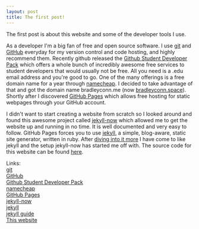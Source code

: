 ```yaml
---
layout: post
title: The first post!
---
```


The first post is about this website and some of the developer tools I use.

As a developer I'm a big fan of free and open source software. I use [git](https://git-scm.com/) and [GitHub](https://github.com/) everyday for my version control and code hosting, and highly recommend them. Recently github released the [Github Student Developer Pack](https://education.github.com/pack) which offers a whole bunch of incredibly awesome free services to student developers that would usually not be free. All you need is a .edu email address and you're good to go. One of
the many offerings is a free domain name for a year through [namecheap](https://www.namecheap.com/). I decided to take advantage of that and got the domain name bradleyconn.me (now [bradleyconn.space](http://bradleyconn.space)). Shortly after I discovered [GitHub Pages](https://pages.github.com/) which allows free hosting for static webpages through your GitHub account. 

I didn't want to start creating a website from scratch so I looked around and found this awesome project called [jekyll-now](https://github.com/barryclark/jekyll-now) which allowed me to get the website up and running in no time. It is well documented and very easy to follow. GitHub Pages forces you to use [jekyll](https://github.com/jekyll/jekyll), a simple, blog-aware, static site generator, written in ruby. After
[diving into it more](http://jekyllrb.com/) I have come to like jekyll and the setup jekyll-now has started me off with. The source code for this website can be found [here](https://github.com/BradleyConn/BradleyConn.github.io).

Links:  
[git](https://git-scm.com/)  
[GitHub](https://github.com/)  
[Github Student Developer Pack](https://education.github.com/pack)  
[namecheap](https://www.namecheap.com/)  
[GitHub Pages](https://pages.github.com/)  
[jekyll-now](https://github.com/barryclark/jekyll-now)  
[jekyll](https://github.com/jekyll/jekyll)  
[jekyll guide](http://jekyllrb.com/)  
[This website](https://github.com/BradleyConn/BradleyConn.github.io)

